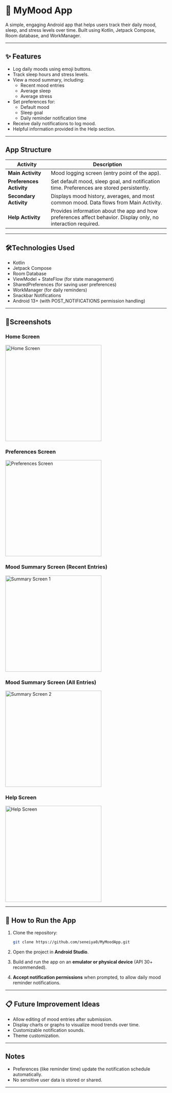 # 📱 MyMood App

A simple, engaging Android app that helps users track their daily mood, sleep, and stress levels over time. Built using Kotlin, Jetpack Compose, Room database, and WorkManager.

---

## ✨ Features

- Log daily moods using emoji buttons.
- Track sleep hours and stress levels.
- View a mood summary, including:
    - Recent mood entries
    - Average sleep
    - Average stress
- Set preferences for:
    - Default mood
    - Sleep goal
    - Daily reminder notification time
- Receive daily notifications to log mood.
- Helpful information provided in the Help section.

---

## App Structure

| Activity            | Description |
|---------------------|-------------|
| **Main Activity**    | Mood logging screen (entry point of the app). |
| **Preferences Activity** | Set default mood, sleep goal, and notification time. Preferences are stored persistently. |
| **Secondary Activity** | Displays mood history, averages, and most common mood. Data flows from Main Activity. |
| **Help Activity**    | Provides information about the app and how preferences affect behavior. Display only, no interaction required. |

---

## 🛠️Technologies Used
- Kotlin
- Jetpack Compose
- Room Database
- ViewModel + StateFlow (for state management)
- SharedPreferences (for saving user preferences)
- WorkManager (for daily reminders)
- Snackbar Notifications
- Android 13+ (with POST_NOTIFICATIONS permission handling)

---

## 📸Screenshots

### Home Screen
<img src="screenshots/home.png" alt="Home Screen" width="300"/>

### Preferences Screen
<img src="screenshots/preferences.png" alt="Preferences Screen" width="300"/>

### Mood Summary Screen (Recent Entries)
<img src="screenshots/summary1.png" alt="Summary Screen 1" width="300"/>

### Mood Summary Screen (All Entries)
<img src="screenshots/summary2.png" alt="Summary Screen 2" width="300"/>

### Help Screen
<img src="screenshots/help.png" alt="Help Screen" width="300"/>


---

## 🚀 How to Run the App

1. Clone the repository:
   ```bash
   git clone https://github.com/seneiya0/MyMoodApp.git
   ```

2. Open the project in **Android Studio**.

3. Build and run the app on an **emulator or physical device** (API 30+ recommended).

4. **Accept notification permissions** when prompted, to allow daily mood reminder notifications.

---

## 📋 Future Improvement Ideas

- Allow editing of mood entries after submission.
- Display charts or graphs to visualize mood trends over time.
- Customizable notification sounds.
- Theme customization.

---

## Notes
- Preferences (like reminder time) update the notification schedule automatically.
- No sensitive user data is stored or shared.

---
